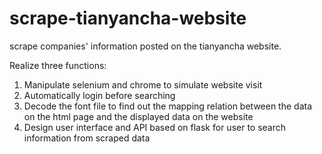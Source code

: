 # scrape-tianyancha-website
scrape companies' information posted on the tianyancha website.

Realize three functions:
1. Manipulate selenium and chrome to simulate website visit
2. Automatically login before searching
3. Decode the font file to find out the mapping relation between the data on the html page and the displayed data on the website
4. Design user interface and API based on flask for user to search information from scraped data
